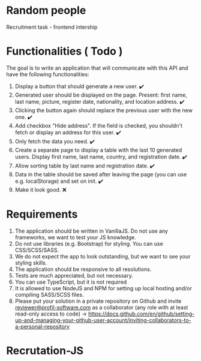 # Random people

Recruitment task - frontend intership

# Functionalities ( Todo )

The goal is to write an application that will communicate with this API and have the following functionalities:

1. Display a button that should generate a new user. ✔️
2. Generated user should be displayed on the page. Present: first name, last name, picture, register date, nationality, and location address. ✔️
3. Clicking the button again should replace the previous user with the new one. ✔️
4. Add checkbox "Hide address". If the field is checked, you shouldn't fetch or display an address for this user. ✔️
5. Only fetch the data you need. ✔️
6. Create a separate page to display a table with the last 10 generated users. Display first name, last name, country, and registration date. ✔️
7. Allow sorting table by last name and registration date. ✔️
8. Data in the table should be saved after leaving the page (you can use e.g. localStorage) and set on init. ✔️
9. Make it look good. ❌

# Requirements

1. The application should be written in VanillaJS. Do not use any frameworks, we want to test your JS knowledge.
2. Do not use libraries (e.g. Bootstrap) for styling. You can use CSS/SCSS/SASS.
3. We do not expect the app to look outstanding, but we want to see your styling skills.
4. The application should be responsive to all resolutions.
5. Tests are much appreciated, but not necessary.
6. You can use TypeScript, but it is not required
7. It is allowed to use NodeJS and NPM for setting up local hosting and/or compiling SASS/SCSS files.
8. Please put your solution in a private repository on Github and invite reviewer@profil-software.com as a collaborator (any role with at least read-only access to code) -> https://docs.github.com/en/github/setting-up-and-managing-your-github-user-account/inviting-collaborators-to-a-personal-repository
# Recrutation-JS
